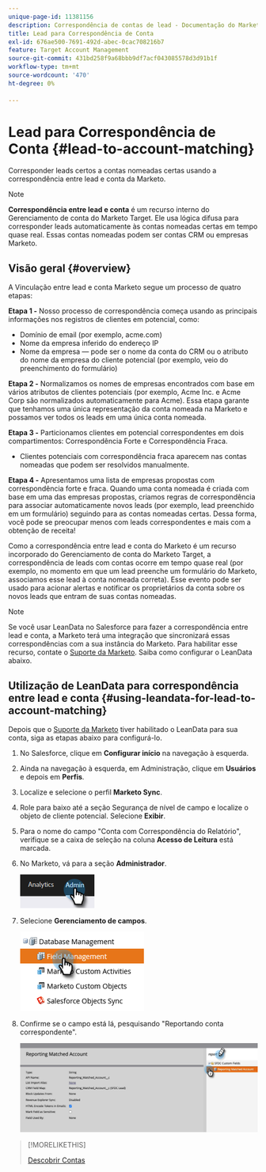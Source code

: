 ```yaml
---
unique-page-id: 11381156
description: Correspondência de contas de lead - Documentação do Marketo - Documentação do produto
title: Lead para Correspondência de Conta
exl-id: 676ae500-7691-492d-abec-0cac708216b7
feature: Target Account Management
source-git-commit: 431bd258f9a68bbb9df7acf043085578d3d91b1f
workflow-type: tm+mt
source-wordcount: '470'
ht-degree: 0%

---
```


# Lead para Correspondência de Conta {#lead-to-account-matching}

Corresponder leads certos a contas nomeadas certas usando a correspondência entre lead e conta da Marketo.

>[!NOTE]
>
>**Correspondência entre lead e conta** é um recurso interno do Gerenciamento de conta do Marketo Target. Ele usa lógica difusa para corresponder leads automaticamente às contas nomeadas certas em tempo quase real. Essas contas nomeadas podem ser contas CRM ou empresas Marketo.

## Visão geral {#overview}

A Vinculação entre lead e conta Marketo segue um processo de quatro etapas:

**Etapa 1 -** Nosso processo de correspondência começa usando as principais informações nos registros de clientes em potencial, como:

* Domínio de email (por exemplo, acme.com)
* Nome da empresa inferido do endereço IP
* Nome da empresa — pode ser o nome da conta do CRM ou o atributo do nome da empresa do cliente potencial (por exemplo, veio do preenchimento do formulário)

**Etapa 2 -** Normalizamos os nomes de empresas encontrados com base em vários atributos de clientes potenciais (por exemplo, Acme Inc. e Acme Corp são normalizados automaticamente para Acme). Essa etapa garante que tenhamos uma única representação da conta nomeada na Marketo e possamos ver todos os leads em uma única conta nomeada.

**Etapa 3 -** Particionamos clientes em potencial correspondentes em dois compartimentos: Correspondência Forte e Correspondência Fraca.

* Clientes potenciais com correspondência fraca aparecem nas contas nomeadas que podem ser resolvidos manualmente.

**Etapa 4 -** Apresentamos uma lista de empresas propostas com correspondência forte e fraca. Quando uma conta nomeada é criada com base em uma das empresas propostas, criamos regras de correspondência para associar automaticamente novos leads (por exemplo, lead preenchido em um formulário) seguindo para as contas nomeadas certas. Dessa forma, você pode se preocupar menos com leads correspondentes e mais com a obtenção de receita!

Como a correspondência entre lead e conta do Marketo é um recurso incorporado do Gerenciamento de conta do Marketo Target, a correspondência de leads com contas ocorre em tempo quase real (por exemplo, no momento em que um lead preenche um formulário do Marketo, associamos esse lead à conta nomeada correta). Esse evento pode ser usado para acionar alertas e notificar os proprietários da conta sobre os novos leads que entram de suas contas nomeadas.

>[!NOTE]
>
>Se você usar LeanData no Salesforce para fazer a correspondência entre lead e conta, a Marketo terá uma integração que sincronizará essas correspondências com a sua instância do Marketo. Para habilitar esse recurso, contate o [Suporte da Marketo](https://nation.marketo.com/t5/Support/ct-p/Support). Saiba como configurar o LeanData abaixo.

## Utilização de LeanData para correspondência entre lead e conta {#using-leandata-for-lead-to-account-matching}

Depois que o [Suporte da Marketo](https://nation.marketo.com/t5/Support/ct-p/Support) tiver habilitado o LeanData para sua conta, siga as etapas abaixo para configurá-lo.

1. No Salesforce, clique em **Configurar início** na navegação à esquerda.

1. Ainda na navegação à esquerda, em Administração, clique em **Usuários** e depois em **Perfis**.

1. Localize e selecione o perfil **Marketo Sync**.

1. Role para baixo até a seção Segurança de nível de campo e localize o objeto de cliente potencial. Selecione **Exibir**.

1. Para o nome do campo &quot;Conta com Correspondência do Relatório&quot;, verifique se a caixa de seleção na coluna **Acesso de Leitura** está marcada.

1. No Marketo, vá para a seção **Administrador**.

   ![](assets/lead-to-account-matching-1.png)

1. Selecione **Gerenciamento de campos**.

   ![](assets/lead-to-account-matching-2.png)

1. Confirme se o campo está lá, pesquisando &quot;Reportando conta correspondente&quot;.

   ![](assets/lead-to-account-matching-3.png)

>[!MORELIKETHIS]
>
>[Descobrir Contas](/help/marketo/product-docs/target-account-management/target/named-accounts/discover-accounts.md)
